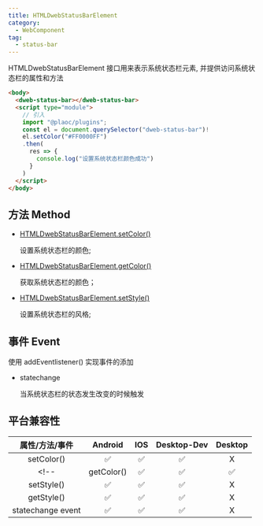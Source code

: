 ```yaml
---
title: HTMLDwebStatusBarElement
category:
  - WebComponent
tag:
  - status-bar
---
```


HTMLDwebStatusBarElement 接口用来表示系统状态栏元素, 并提供访问系统状态栏的属性和方法

```html
<body>
  <dweb-status-bar></dweb-status-bar>
  <script type="module">
    // 引入
    import "@plaoc/plugins";
    const el = document.querySelector("dweb-status-bar")!
    el.setColor("#FF0000FF")
    .then(
      res => {
        console.log("设置系统状态栏颜色成功")
      }
    )
  </script>
</body>
```

## 方法 Method
- [HTMLDwebStatusBarElement.setColor()](./set-color.md)

  设置系统状态栏的颜色;

- [HTMLDwebStatusBarElement.getColor()](./get-color.md)

  获取系统状态栏的颜色；

- [HTMLDwebStatusBarElement.setStyle()](./set-style.md)

  设置系统状态栏的风格;

<!-- - HTMLDwebStatusBarElement.getStyle()

  获取系统状态栏的风格; -->


## 事件 Event

使用 addEventlistener() 实现事件的添加

- statechange

  当系统状态栏的状态发生改变的时候触发


## 平台兼容性


| 属性/方法/事件 | Android | IOS | Desktop-Dev | Desktop |
|:------------:|:-------:|:---:|:-----------:|:-------:|
| setColor()   | ✅      | ✅  | ✅          | X      |
<!-- | getColor()   | ✅      | ✅  | ✅          | X      |
| setStyle()   | ✅      | ✅  | ✅          | X      |
| getStyle()   | ✅      | ✅  | ✅          | X      |
| statechange event   | ✅      | ✅  | ✅          | X      | -->



